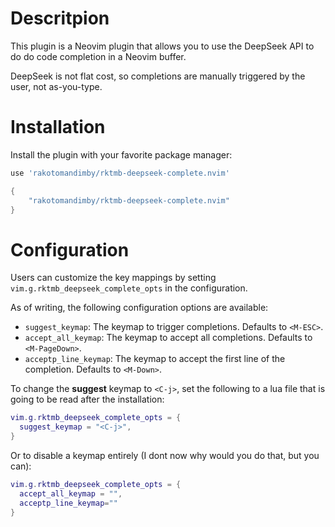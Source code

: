 # Descritpion

This plugin is a Neovim plugin that allows you to use the DeepSeek API to do do code completion in a Neovim buffer.

DeepSeek is not flat cost, so completions are manually triggered by the user, not as-you-type.

# Installation

Install the plugin with your favorite package manager:

```lua
use 'rakotomandimby/rktmb-deepseek-complete.nvim'
```

```lua
{
    "rakotomandimby/rktmb-deepseek-complete.nvim"
}
```


# Configuration

Users can customize the key mappings by setting `vim.g.rktmb_deepseek_complete_opts` in the configuration.  

As of writing, the following configuration options are available:

- `suggest_keymap`: The keymap to trigger completions. Defaults to `<M-ESC>`.
- `accept_all_keymap`: The keymap to accept all completions. Defaults to `<M-PageDown>`.
- `acceptp_line_keymap`: The keymap to accept the first line of the completion. Defaults to `<M-Down>`.

To change the **suggest** keymap to `<C-j>`, set the following to a lua file that is going to be read after the installation:

```lua
vim.g.rktmb_deepseek_complete_opts = {
  suggest_keymap = "<C-j>",
}
```

Or to disable a keymap entirely (I dont now why would you do that, but you can):

```lua
vim.g.rktmb_deepseek_complete_opts = {
  accept_all_keymap = "",
  acceptp_line_keymap=""
}
```
